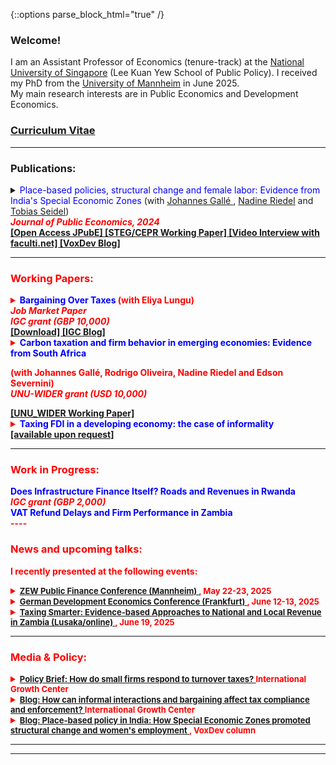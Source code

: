 {::options parse_block_html="true" /}

### Welcome!

I am an Assistant Professor of Economics (tenure-track) at the <a href="https://nus.edu.sg/" target="_blank">National University of Singapore</a> (Lee Kuan Yew School of Public Policy). I received my PhD from the <a href="https://www.vwl.uni-mannheim.de/en/" target="_blank">University of Mannheim</a> in June 2025. \
My main research interests are in Public Economics and Development Economics. 

### <a href="https://danieloverbeck.github.io/OverbeckCVJan.pdf" target="_blank">Curriculum Vitae</a>

----
### Publications:


<details>
  <summary markdown="span"><font color="blue">Place-based policies, structural change and female labor: Evidence from India's Special Economic Zones</font>
  (with <a href="https://www.mcc-berlin.net/ueber-uns/team/galle-johannes.html" target="_blank"> Johannes Gallé </a> ,  <a href="https://sites.google.com/view/riedeleconomics/welcome" target="_blank">Nadine Riedel</a> and <a href="https://sites.google.com/site/tobiasseideluni/home-1" target="_blank">Tobias Seidel</a>) <br />
  <b> <font color="red"> <i>Journal of Public Economics, 2024 </i>  </summary>
  
This paper quantifies the local economic impact of Special Economic Zones (SEZs) that were established in India between 2005-2013. Based on a novel data set that combines
census data on the universe of Indian firms with georeferenced data on SEZs, we find that
SEZs increased manufacturing and service employment with positive spillover effects up to
10km. This employment gain was paralleled by a decline in local agricultural employment,
in particular of women, suggesting that the policy contributed to structural change. We find
no evidence for heterogeneous effects between privately and publicly run SEZs or zones with
different industry denominations.
 
  </details>
  <a href="https://www.sciencedirect.com/science/article/pii/S0047272724001956" target="_blank">[Open Access JPubE] </a>
 <a href="https://steg.cepr.org/publications/place-based-policies-structural-change-and-female-labor-evidence-indias-special" target="_blank">[STEG/CEPR Working Paper] </a> 
<a href="https://faculti.net/place-based-policies-structural-change-and-female-labor/" target="_blank">[Video Interview with faculti.net] </a> 
<a href="https://voxdev.org/topic/macroeconomics-growth/place-based-policy-india-how-special-economic-zones-promoted-structural" target="_blank">[VoxDev Blog] </a> 

----
### Working Papers:

<details>
  <summary markdown="span"><font color="blue">Bargaining Over Taxes</font>
    (with Eliya Lungu) <br />
  <b> <i> Job Market Paper <br />
  IGC grant (GBP 10,000) </i> </b> 
  </summary>
  
This paper shows that bargaining over tax payments is an important feature of tax
compliance and enforcement in lower income countries. Analyzing the universe of
administrative tax filings from Zambia, we document sharp bunching in (i) dominated regions above tax schedule discontinuities, inconsistent with standard models of tax compliance and (ii) at round number tax payments, implying that certain payments are being targeted. Additional evidence from our own survey suggests
that discussing tax payments with tax officials before filing taxes is widespread, consistent with tax payments being the outcomes of bargaining. Such bargaining over taxes is consistent with fact (ii), as bargaining outcomes are often round and salient numbers, and with fact (i), because tax schedule discontinuities restrict the set of
feasible bargaining outcomes. Finally, we generalize the conventional Allingham & Sandmo (1972) model to allow for bargaining as a mode of tax compliance. We show that bargaining leads to Pareto-improvements for both taxpayers and the state as long as state capacity is sufficiently low.
 
  </details>
 <a href="https://danieloverbeck.github.io/JMP_Overbeck_Bargaining_Over_Taxes.pdf" target="_blank">[Download] </a> 
 <a href="https://www.theigc.org/blogs/how-can-informal-interactions-and-bargaining-affect-tax-compliance-and-enforcement" target="_blank">[IGC Blog] </a>
 


 
  <details>
  <summary markdown="span"><font color="blue">Carbon taxation and firm behavior in emerging economies: Evidence from South Africa </font>

  (with Johannes Gallé, Rodrigo Oliveira, Nadine Riedel and Edson Severnini)<br />
  <b> <i> UNU-WIDER grant (USD 10,000) </i> </b> </summary>
  
This paper provides the first comprehensive analysis of how firms in emerging economies
respond to carbon taxation, leveraging detailed administrative data from South Africa –
a potential trailblazer for other developing countries with limited state capacity amid the
growing global push for carbon pricing. We examine the dynamic impacts of the carbon tax
on firm-level outcomes – such as profits, sales, capital, and labor inputs – across manufac-
turing and mining firms, which are key sectors in the context of the carbon tax. Contrary to
concerns that carbon taxes may hinder economic growth or reduce employment, our findings
show no evidence of negative average impacts on firm performance or jobs. However, this
overall result masks significant heterogeneity in the tax’s effects across sectors, driven by
the sector-specific design elements of the South African carbon tax. Firms expecting higher
effective tax rates may have intensified their use of emission-intensive machinery and depre-
ciated capital in anticipation of the tax. This behavior appears to stem from firms resolving
regulatory uncertainty or seeking to recover costs from stranded assets.

</details> 
<a href="https://www.wider.unu.edu/publication/carbon-taxation-and-firm-behaviour-emerging-economies" target="_blank">[UNU_WIDER Working Paper] </a>

   <details>
  <summary markdown="span"><font color="blue">Taxing FDI in a developing economy: the case of informality</font>
<br />
 </summary>
  
This paper introduces a new model which captures the eff ect of foreign direct investment (FDI) on a developing economy with an informal sector. The informal sector evolves endogenously as economic agents choose between working and setting up a firm and whether to do so formally or informally. FDI induces a uniform increase in labor costs but heterogenous productivity increases for domestic formal firms. Accordingly, some of these fi rms may opt for informality with increased FDI. This reduction in the domestic tax base may off set any revenue gains from additional FDI. It is shown that the revenue-neutral tax rate on FDI is decreasing in the government’s efficiency in screening tax avoidance, as more efficient governments are able to attenuate the increase in informality. The empirical analysis supports the key conclusions of the
model.
</details> 
<a  target="_blank"><u> [available upon request] </u></a> 

----
### Work in Progress:

  <summary markdown="span"><font color="blue">Does Infrastructure Finance Itself? Roads and Revenues in Rwanda</font>  <br />
  <b> <i> IGC grant (GBP 2,000) </i> </b> </summary>

   <summary markdown="span"><font color="blue">VAT Refund Delays and Firm Performance in Zambia</font>  </summary>
----

### News and upcoming talks:

I recently presented at the following events:

<details><summary markdown="span"><font size=2> <a href="https://www.zew.de/en/events-and-professional-training/detail/2025-public-finance-conference-1/4540?cHash=4346ceb24c06fb194746c733ffd27b00" target="_blank"><u> ZEW Public Finance Conference (Mannheim) </u></a>, May 22-23, 2025 </font></summary></details> 

<details><summary markdown="span"><font size=2> <a href="https://events.gwdg.de/event/970/" target="_blank"><u> German Development Economics Conference (Frankfurt) </u></a>, June 12-13, 2025 </font></summary></details> 

<details><summary markdown="span"><font size=2> <a href="https://www.theigc.org/events/taxing-smarter-evidence-zambian-tax-revenue" target="_blank"><u> Taxing Smarter: Evidence-based Approaches to National and Local Revenue in Zambia (Lusaka/online) </u></a>, June 19, 2025 </font></summary></details> 
<a> </a>

----
### Media & Policy:

<details><summary markdown="span"><font size=2> <a href="https://www.theigc.org/publications/how-do-small-firms-respond-turnover-taxes" target="_blank"><u> Policy Brief: How do small firms respond to turnover taxes? </u></a>  International Growth Center</font></summary></details> 

<details><summary markdown="span"><font size=2> <a href="https://www.theigc.org/blogs/how-can-informal-interactions-and-bargaining-affect-tax-compliance-and-enforcement" target="_blank"><u> Blog: How can informal interactions and bargaining affect tax compliance and enforcement? </u></a> International Growth Center </font></summary></details> 

<details><summary markdown="span"><font size=2> <a href="https://voxdev.org/topic/macroeconomics-growth/place-based-policy-india-how-special-economic-zones-promoted-structural" target="_blank"><u> Blog: Place-based policy in India: How Special Economic Zones promoted structural change and women's employment </u></a>, VoxDev column </font></summary></details> 

<a> </a>


----

  ----


    

